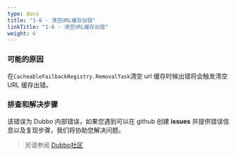 ```yaml
---
type: docs
title: "1-6 - 清空URL缓存出错"
linkTitle: "1-6 - 清空URL缓存出错"
weight: 6
---
```


### 可能的原因
在`CacheableFailbackRegistry.RemovalTask`清空 url 缓存时候出错将会触发清空 URL 缓存出错。

### 排查和解决步骤
该错误为 Dubbo 内部错误，如果您遇到可以在 github 创建 **issues** 并提供错误信息以及复现步骤，我们将协助您解决问题。

> 另请参阅
[Dubbo社区](https://github.com/apache/dubbo)

